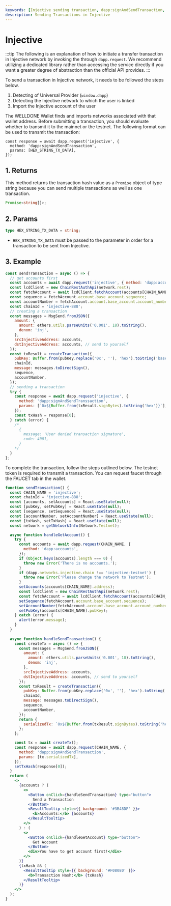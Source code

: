 ```yaml
---
keywords: [Injective sending transaction, dapp:signAndSendTransaction, Injective]
description: Sending Transactions in Injective
---
```


# Injective

:::tip
The following is an explanation of how to initiate a transfer transaction in Injective network by invoking the through `dapp.request`. We recommend utilizing a dedicated library rather than accessing the service directly if you want a greater degree of abstraction than the official API provides.
:::

To send a transaction in Injective network, it needs to be followed the steps below.

1. Detecting of Universal Provider (`window.dapp`)
2. Detecting the Injective network to which the user is linked
3. Import the Injective account of the user

The WELLDONE Wallet finds and imports networks associated with that wallet address. Before submitting a transaction, you should evaluate whether to transmit it to the mainnet or the testnet. The following format can be used to transmit the transaction:

```tsx
const response = await dapp.request('injective', {
  method: 'dapp:signAndSendTransaction',
  params: [HEX_STRING_TX_DATA],
});
```

## 1. Returns

This method returns the transaction hash value as a `Promise` object of type string because you can send multiple transactions as well as one transaction.

```typescript
Promise<string[]>;
```

## 2. Params

```typescript
type HEX_STRING_TX_DATA = string;
```

- `HEX_STRING_TX_DATA` must be passed to the parameter in order for a transaction to be sent from Injective.

## 3. Example

```javascript
const sendTransaction = async () => {
  // get accounts first
  const accounts = await dapp.request('injective', { method: 'dapp:accounts' });
  const lcdClient = new ChainRestAuthApi(network.rest);
  const fetchAccount = await lcdClient.fetchAccount(accounts[CHAIN_NAME].address);
  const sequence = fetchAccount.account.base_account.sequence;
  const accountNumber = fetchAccount.account.base_account.account_number;
  const chainId = 'injective-888';
  // creating a transaction
  const messages = MsgSend.fromJSON({
    amount: {
      amount: ethers.utils.parseUnits('0.001', 18).toString(),
      denom: 'inj',
    },
    srcInjectiveAddress: accounts,
    dstInjectiveAddress: accounts, // send to yourself
  });
  const txResult = createTransaction({
    pubKey: Buffer.from(pubKey.replace('0x', ''), 'hex').toString('base64'),
    chainId,
    message: messages.toDirectSign(),
    sequence,
    accountNumber,
  });
  // sending a transaction
  try {
    const response = await dapp.request('injective', {
      method: 'dapp:signAndSendTranssaction',
      params: [`0x${Buffer.from(txResult.signBytes).toString('hex')}`],
    });
    const txHash = response[0];
  } catch (error) {
    /* 
      {
        message: 'User denied transaction signature',
        code: 4001,
      }
    */
  }
};
```

To complete the transaction, follow the steps outlined below. The testnet token is required to transmit a transaction. You can request faucet through the FAUCET tab in the wallet.

```jsx live
function sendTransaction() {
  const CHAIN_NAME = 'injective';
  const chainId = 'injective-888';
  const [accounts, setAccounts] = React.useState(null);
  const [pubKey, setPubKey] = React.useState(null);
  const [sequence, setSequence] = React.useState(null);
  const [accountNumber, setAccountNumber] = React.useState(null);
  const [txHash, setTxHash] = React.useState(null);
  const network = getNetworkInfo(Network.Testnet);

  async function handleGetAccount() {
    try {
      const accounts = await dapp.request(CHAIN_NAME, {
        method: 'dapp:accounts',
      });
      if (Object.keys(accounts).length === 0) {
        throw new Error('There is no accounts.');
      }
      if (dapp.networks.injective.chain !== 'injective-testnet') {
        throw new Error('Please change the network to Testnet');
      }
      setAccounts(accounts[CHAIN_NAME].address);
      const lcdClient = new ChainRestAuthApi(network.rest);
      const fetchAccount = await lcdClient.fetchAccount(accounts[CHAIN_NAME].address);
      setSequence(fetchAccount.account.base_account.sequence);
      setAccountNumber(fetchAccount.account.base_account.account_number);
      setPubKey(accounts[CHAIN_NAME].pubKey);
    } catch (error) {
      alert(error.message);
    }
  }
  
  async function handleSendTransaction() {
    const createTx = async () => {
      const messages = MsgSend.fromJSON({
        amount: {
          amount: ethers.utils.parseUnits('0.001', 18).toString(),
          denom: 'inj',
        },
        srcInjectiveAddress: accounts,
        dstInjectiveAddress: accounts, // send to yourself
      });
      const txResult = createTransaction({
        pubKey: Buffer.from(pubKey.replace('0x', ''), 'hex').toString('base64'),
        chainId,
        message: messages.toDirectSign(),
        sequence,
        accountNumber,
      });
      return {
        serializedTx: `0x${Buffer.from(txResult.signBytes).toString('hex')}`,
      };
    };

    const tx = await createTx();
    const response = await dapp.request(CHAIN_NAME, {
      method: 'dapp:signAndSendTransaction',
      params: [tx.serializedTx],
    });
    setTxHash(response[0]);
  }
  return (
    <>
      {accounts ? (
        <>
          <Button onClick={handleSendTransaction} type="button">
            Send a Transaction
          </Button>
          <ResultTooltip style={{ background: '#3B48DF' }}>
            <b>Accounts:</b> {accounts}
          </ResultTooltip>
        </>
      ) : (
        <>
          <Button onClick={handleGetAccount} type="button">
            Get Account
          </Button>
          <div>You have to get account first!</div>
        </>
      )}
      {txHash && (
        <ResultTooltip style={{ background: '#F08080' }}>
          <b>Transaction Hash:</b> {txHash}
        </ResultTooltip>
      )}
    </>
  );
}
```
